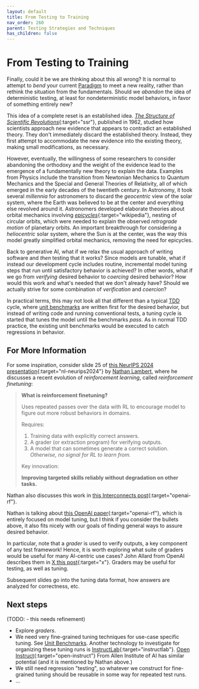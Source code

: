 ```yaml
---
layout: default
title: From Testing to Training
nav_order: 260
parent: Testing Strategies and Techniques
has_children: false
---
```


# From Testing to Training

Finally, could it be we are thinking about this all wrong? It is normal to attempt to _bend_ your current [Paradigm]({{site.baseurl}}/glossary/#paradigm) to meet a new reality, rather than rethink the situation from the fundamentals. Should we _abandon_ the idea of deterministic testing, at least for nondeterministic model behaviors, in favor of something entirely new?

This idea of a complete reset is an established idea. [_The Structure of Scientific Revolutions_](https://en.wikipedia.org/wiki/The_Structure_of_Scientific_Revolutions){:target="ssr"}, published in 1962, studied how scientists approach new evidence that appears to contradict an established theory. They don't immediately discard the established theory. Instead, they first attempt to accommodate the new evidence into the existing theory, making small modifications, as necessary.

However, eventually, the willingness of some researchers to consider abandoning the orthodoxy and the weight of the evidence lead to the emergence of a fundamentally new theory to explain the data. Examples from Physics include the transition from Newtonian Mechanics to Quantum Mechanics and the Special and General Theories of Relativity, all of which emerged in the early decades of the twentieth century. In Astronomy, it took several _millennia_  for astronomers to discard the _geocentric_ view of the solar system, where the Earth was believed to be at the center and everything else revolved around it. Astronomers developed elaborate theories about orbital mechanics involving [_epicycles_](https://en.wikipedia.org/wiki/Deferent_and_epicycle){:target="wikipedia"}, nesting of circular orbits, which were needed to explain the observed _retrograde motion_ of planetary orbits. An important breakthrough for considering a _heliocentric_ solar system, where the Sun is at the center, was the way this model greatly simplified orbital mechanics, removing the need for epicycles.

Back to generative AI, what if we relax the usual approach of writing software and _then_ testing that it works? Since models are tunable, what if instead our development cycle includes routine, incremental model tuning steps that run until satisfactory behavior is achieved? In other words, what if we go from _verifying_ desired behavior to _coercing_ desired behavior? How would this work and what's needed that we don't already have? Should we actually strive for some combination of _verification_ and _coercion_?

In practical terms, this may not look all that different than a typical [TDD]({{site.baseurl}}/glossary/#test-driven-development) cycle, where [unit benchmarks]({{site.baseurl}}/testing-strategies/unit-benchmarks) are written first for the desired behavior, but instead of writing code and running conventional tests, a tuning cycle is started that tunes the model until the benchmarks _pass_. As in normal TDD practice, the existing unit benchmarks would be executed to catch regressions in behavior.

## For More Information

For some inspiration, consider slide 25 of [this NeurIPS 2024 presentation](https://docs.google.com/presentation/d/1LWHbtz74GwKSGYZKyBVUtcyvp8lgYOi5EVpMnVDXBPs/edit#slide=id.p){:target="nl-neurips2024"} by [Nathan Lambert]({{site.baseurl}}/references/#nathan-lambert), where he discusses a recent evolution of _reinforcement learning_, called _reinforcement finetuning_:

> **What is reinforcement finetuning?**
>
> Uses repeated passes over the data with RL to encourage model to figure out more robust behaviors in domains.
> 
> Requires:
> 
> 1. Training data with explicitly correct answers.
> 1. A grader (or extraction program) for verifying outputs.
> 1. A model that can sometimes generate a correct solution. _Otherwise, no signal for RL to learn from._
>
> Key innovation: 
> 
> **Improving targeted skills reliably without degradation on other tasks.**

Nathan also discusses this work in [this Interconnects post](https://www.interconnects.ai/p/openais-reinforcement-finetuning){:target="openai-rf"}.

Nathan is talking about [this OpenAI paper](https://openai.com/form/rft-research-program/){:target="openai-rf"}, which is entirely focused on model tuning, but I think if you consider the bullets above, it also fits nicely with our goals of finding general ways to assure desired behavior. 

In particular, note that a _grader_ is used to verify outputs, a key component of any test framework! Hence, it is worth exploring what suite of graders would be useful for many AI-centric use cases? John Allard from OpenAI describes them in [X this post](https://x.com/john__allard/status/1865520756559614090?s=46&mx=2){:target="x"}. Graders may be useful for testing, as well as tuning.

Subsequent slides go into the tuning data format, how answers are analyzed for correctness, etc.

## Next steps

(TODO: - this needs refinement)

* Explore _graders_.
* We need very fine-grained tuning techniques for use-case specific tuning. See
[Unit Benchmarks]({{site.baseurl}}/testing-strategies/unit-benchmarks). Another technology to investigate for organizing these tuning runs is [InstructLab](https://instructlab.ai){:target="instructlab"}. [Open Instruct](https://github.com/allenai/open-instruct){:target="open-instruct"} From Allen Institute of AI has similar potential (and it is mentioned by Nathan above.)
* We still need regression "testing", so whatever we construct for fine-grained tuning should be reusable in some way for repeated test runs.
* ...
